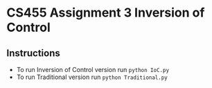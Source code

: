 # CS455 Assignment 3 Inversion of Control
## Instructions
* To run Inversion of Control version run `python IoC.py`
* To run Traditional version run `python Traditional.py`
